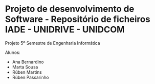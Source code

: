 # Projeto de desenvolvimento de Software - Repositório de ficheiros IADE - UNIDRIVE - UNIDCOM

Projeto 5º Semestre de Engenharia Informática

Alunos:
- Ana Bernardino
- Marta Sousa
- Rúben Martins
- Rúben Passarinho

